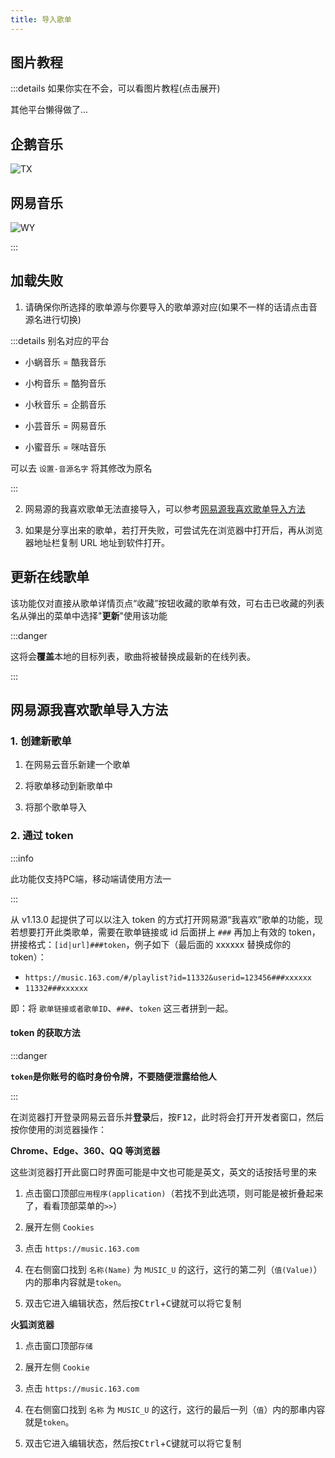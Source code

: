 ```yaml
---
title: 导入歌单
---
```


## 图片教程

:::details  如果你实在不会，可以看图片教程(点击展开)

其他平台懒得做了...

## 企鹅音乐

![TX](https://i3.mjj.rip/2023/07/11/45acba49b26791374e5ce61e9f8ecd9d.jpeg)

## 网易音乐

![WY](https://i3.mjj.rip/2023/07/11/fc1befb8d9b8bfe3238077a883322102.jpeg)

:::

## 加载失败

1. 请确保你所选择的歌单源与你要导入的歌单源对应(如果不一样的话请点击音源名进行切换)

:::details 别名对应的平台

- 小蜗音乐 = 酷我音乐

- 小枸音乐 = 酷狗音乐

- 小秋音乐 = 企鹅音乐

- 小芸音乐 = 网易音乐

- 小蜜音乐 = 咪咕音乐

可以去 `设置-音源名字` 将其修改为原名

:::

2. 网易源的我喜欢歌单无法直接导入，可以参考[网易源我喜欢歌单导入方法](#网易源我喜欢歌单导入方法)

3. 如果是分享出来的歌单，若打开失败，可尝试先在浏览器中打开后，再从浏览器地址栏复制 URL 地址到软件打开。

## 更新在线歌单

该功能仅对直接从歌单详情页点“收藏”按钮收藏的歌单有效，可右击已收藏的列表名从弹出的菜单中选择"**更新**"使用该功能

:::danger

这将会**覆盖**本地的目标列表，歌曲将被替换成最新的在线列表。

:::

## 网易源我喜欢歌单导入方法

### 1. 创建新歌单

1. 在网易云音乐新建一个歌单

2. 将歌单移动到新歌单中

3. 将那个歌单导入

### 2. 通过 token

:::info

此功能仅支持PC端，移动端请使用方法一

:::

从 v1.13.0 起提供了可以以注入 token 的方式打开网易源“我喜欢”歌单的功能，现若想要打开此类歌单，需要在歌单链接或 id 后面拼上 `###` 再加上有效的 token，拼接格式：`[id|url]###token`，例子如下（最后面的 xxxxxx 替换成你的 token）：

- `https://music.163.com/#/playlist?id=11332&userid=123456###xxxxxx`
- `11332###xxxxxx`

即：将 `歌单链接或者歌单ID`、`###`、`token` 这三者拼到一起。

#### token 的获取方法

:::danger

**`token`是你账号的临时身份令牌，不要随便泄露给他人**

:::

在浏览器打开登录网易云音乐并**登录**后，按<kbd>F12</kbd>，此时将会打开开发者窗口，然后按你使用的浏览器操作：

**Chrome、Edge、360、QQ 等浏览器**

这些浏览器打开此窗口时界面可能是中文也可能是英文，英文的话按括号里的来

1. 点击窗口顶部`应用程序(application)`（若找不到此选项，则可能是被折叠起来了，看看顶部菜单的`>>`）

2. 展开左侧 `Cookies`

3. 点击 `https://music.163.com`

4. 在右侧窗口找到 `名称(Name)` 为 `MUSIC_U` 的这行，这行的第二列（`值(Value)`）内的那串内容就是`token`。

5. 双击它进入编辑状态，然后按<kbd>Ctrl</kbd>+<kbd>C</kbd>键就可以将它复制

**火狐浏览器**

1. 点击窗口顶部`存储`

2. 展开左侧 `Cookie`

3. 点击 `https://music.163.com`

4. 在右侧窗口找到 `名称` 为 `MUSIC_U` 的这行，这行的最后一列（`值`）内的那串内容就是`token`。

5. 双击它进入编辑状态，然后按<kbd>Ctrl</kbd>+<kbd>C</kbd>键就可以将它复制
